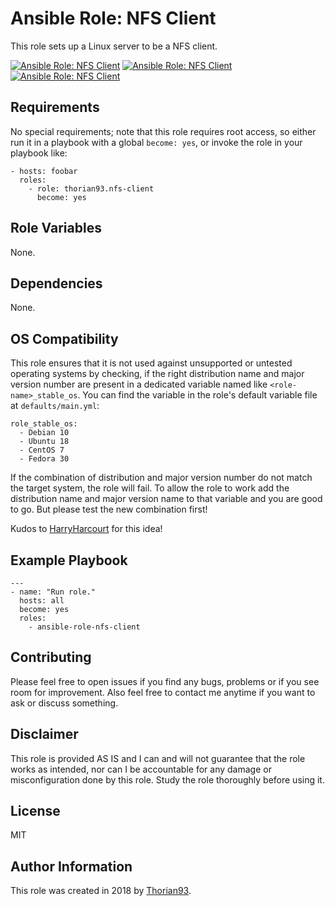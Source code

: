 # Ansible Role: NFS Client

This role sets up a Linux server to be a NFS client.

[![Ansible Role: NFS Client](https://img.shields.io/ansible/role/55152?style=flat-square)](https://galaxy.ansible.com/thorian93/nfs_client)
[![Ansible Role: NFS Client](https://img.shields.io/ansible/quality/55152?style=flat-square)](https://galaxy.ansible.com/thorian93/nfs_client)
[![Ansible Role: NFS Client](https://img.shields.io/ansible/role/d/55152?style=flat-square)](https://galaxy.ansible.com/thorian93/nfs_client)

## Requirements

No special requirements; note that this role requires root access, so either run it in a playbook with a global `become: yes`, or invoke the role in your playbook like:

    - hosts: foobar
      roles:
        - role: thorian93.nfs-client
          become: yes

## Role Variables

None.

## Dependencies

None.

## OS Compatibility

This role ensures that it is not used against unsupported or untested operating systems by checking, if the right distribution name and major version number are present in a dedicated variable named like `<role-name>_stable_os`. You can find the variable in the role's default variable file at `defaults/main.yml`:

    role_stable_os:
      - Debian 10
      - Ubuntu 18
      - CentOS 7
      - Fedora 30

If the combination of distribution and major version number do not match the target system, the role will fail. To allow the role to work add the distribution name and major version name to that variable and you are good to go. But please test the new combination first!

Kudos to [HarryHarcourt](https://github.com/HarryHarcourt) for this idea!

## Example Playbook

    ---
    - name: "Run role."
      hosts: all
      become: yes
      roles:
        - ansible-role-nfs-client

## Contributing

Please feel free to open issues if you find any bugs, problems or if you see room for improvement. Also feel free to contact me anytime if you want to ask or discuss something.

## Disclaimer

This role is provided AS IS and I can and will not guarantee that the role works as intended, nor can I be accountable for any damage or misconfiguration done by this role. Study the role thoroughly before using it.

## License

MIT

## Author Information

This role was created in 2018 by [Thorian93](http://thorian93.de/).
